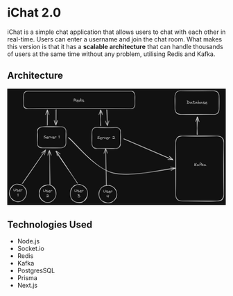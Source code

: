 # iChat 2.0

iChat is a simple chat application that allows users to chat with each other in real-time. Users can enter a username
and join the chat room.
What makes this version is that it has a <strong>scalable architecture</strong> that can handle thousands of users at
the same time without any problem, utilising Redis and Kafka.

## Architecture

<img src="./images/architecture.png"/> 


## Technologies Used

- Node.js
- Socket.io
- Redis
- Kafka
- PostgresSQL
- Prisma
- Next.js


